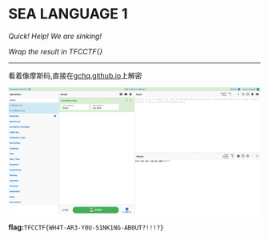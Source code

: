 # SEA LANGUAGE 1

*Quick! Help! We are sinking!*

*Wrap the result in TFCCTF{}*

---

看着像摩斯码,直接在[gchq.github.io](https://gchq.github.io/CyberChef/#recipe=From_Morse_Code('Space','Line%20feed')&input=Li0tIC4uLi4gLi4uLi0gLSAtLi4uLi0gLi0gLi0uIC4uLi0tIC0uLi4uLSAtLi0tIC0tLS0tIC4uLSAtLi4uLi0gLi4uIC4tLS0tIC0uIC0uLSAuLS0tLSAtLiAtLS4gLS4uLi4tIC4tIC0uLi4gLS0tLS0gLi4tIC0gLi4tLS4uIC0uLS4tLSAtLi0uLS0gLS4tLi0tIC4uLS0uLgo)上解密

![image-20211202204916391](images/image-20211202204916391.png)

**flag:**`TFCCTF{WH4T-AR3-Y0U-S1NK1NG-AB0UT?!!!?}`